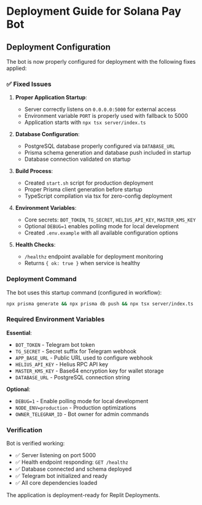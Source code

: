 # Deployment Guide for Solana Pay Bot

## Deployment Configuration

The bot is now properly configured for deployment with the following fixes applied:

### ✅ Fixed Issues

1. **Proper Application Startup**:
   - Server correctly listens on `0.0.0.0:5000` for external access
   - Environment variable `PORT` is properly used with fallback to 5000
   - Application starts with `npx tsx server/index.ts`

2. **Database Configuration**:
   - PostgreSQL database properly configured via `DATABASE_URL`
   - Prisma schema generation and database push included in startup
   - Database connection validated on startup

3. **Build Process**:
   - Created `start.sh` script for production deployment
   - Proper Prisma client generation before startup
   - TypeScript compilation via tsx for zero-config deployment

4. **Environment Variables**:
   - Core secrets: `BOT_TOKEN`, `TG_SECRET`, `HELIUS_API_KEY`, `MASTER_KMS_KEY`
   - Optional `DEBUG=1` enables polling mode for local development
   - Created `.env.example` with all available configuration options

5. **Health Checks**:
   - `/healthz` endpoint available for deployment monitoring
   - Returns `{ ok: true }` when service is healthy

### Deployment Command

The bot uses this startup command (configured in workflow):
```bash
npx prisma generate && npx prisma db push && npx tsx server/index.ts
```

### Required Environment Variables

**Essential**:
- `BOT_TOKEN` - Telegram bot token
- `TG_SECRET` - Secret suffix for Telegram webhook
- `APP_BASE_URL` - Public URL used to configure webhook
- `HELIUS_API_KEY` - Helius RPC API key
- `MASTER_KMS_KEY` - Base64 encryption key for wallet storage
- `DATABASE_URL` - PostgreSQL connection string

**Optional**:
- `DEBUG=1` - Enable polling mode for local development
- `NODE_ENV=production` - Production optimizations
- `OWNER_TELEGRAM_ID` - Bot owner for admin commands

### Verification

Bot is verified working:
- ✅ Server listening on port 5000
- ✅ Health endpoint responding: `GET /healthz`
- ✅ Database connected and schema deployed
- ✅ Telegram bot initialized and ready
- ✅ All core dependencies loaded

The application is deployment-ready for Replit Deployments.